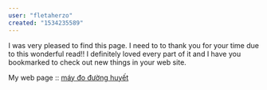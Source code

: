 ```yaml
---
user: "fletaherzo"
created: "1534235589"
---
```


I was very pleased to find this page. I need to to thank you for your time due to this wonderful read!!
I definitely loved every part of it and I have 
you bookmarked to check out new things in your web site.

My web page :: <a href="https://ytenamgiao.com/">máy đo đường huyết</a>
